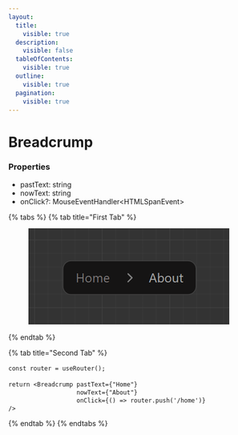 ```yaml
---
layout:
  title:
    visible: true
  description:
    visible: false
  tableOfContents:
    visible: true
  outline:
    visible: true
  pagination:
    visible: true
---
```


# Breadcrump

### Properties

* pastText: string
* nowText: string
* onClick?: MouseEventHandler\<HTMLSpanEvent>



{% tabs %}
{% tab title="First Tab" %}
<figure><img src="../.gitbook/assets/image (1) (1) (1) (1) (1) (1) (1) (1).png" alt=""><figcaption></figcaption></figure>
{% endtab %}

{% tab title="Second Tab" %}
```tsx
const router = useRouter();
        
return <Breadcrump pastText={"Home"}
                   nowText={"About"}
                   onClick={() => router.push('/home')}
/>
```
{% endtab %}
{% endtabs %}
